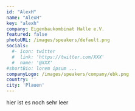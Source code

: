 ```yaml
---
id: "AlexH"
name: "AlexH"
key: "alexh"
company: Eigenbaukombinat Halle e.V.
featured: false
photoURL: /images/speakers/default.png
socials:
  #- icon: twitter
  #  link: 'https://twitter.com/XXX'
  #  name: '@XXX'
#shortBio: lorem ipsum ...
companyLogo: /images/speakers/company/ebk.png
country: ''
city: 'Plauen'
---
```


hier ist es noch sehr leer
